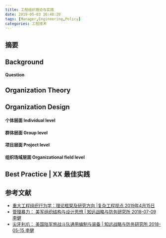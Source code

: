 ```yaml
---
title: 工程组织理论与实践
date: 2019-05-03 16:48:20
tags: [Manager,Engineering,Policy]
categories: 工程技术
---
```

## 摘要

<!--more-->

## Background

#### Question

## Organization Theory

## Organization Design

#### 个体层面 Individual level

#### 群体层面 Group level

#### 项目层面 Project level

#### 组织场域层面 Organizational field level

## Best Practice | XX 最佳实践


## 参考文献
- [重大工程组织行为学：理论框架及研究方向 |复杂工程视点  2019年4月15日](https://mp.weixin.qq.com/s/gTmqckbGIlzG0740bIO-lA)
- [管理暴力： 美军组织结构与设计思想 | 知远战略与防务研究所  2018-07-09 李健](https://mp.weixin.qq.com/s/3gCnHojNmU4Nk419IHSSlA)
- [尖牙利爪： 美国陆军旅战斗队通用编制与装备 | 知远战略与防务研究所  2018-05-15 李健](https://mp.weixin.qq.com/s/ogc87zZ5TfaMeo9bXDTDWQ)
